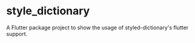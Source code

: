# style_dictionary

A Flutter package project to show the usage of styled-dictionary's flutter support.